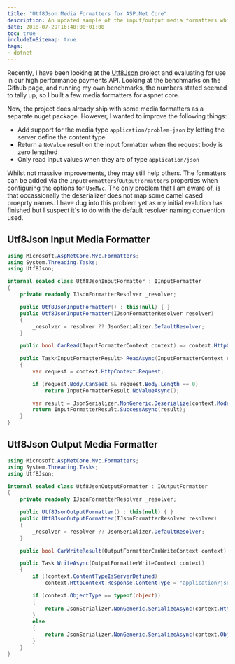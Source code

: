 ```yaml
---
title: "Utf8Json Media Formatters for ASP.Net Core"
description: An updated sample of the input/output media formatters which use Utf8Json as the serialisation library
date: 2018-07-29T16:40:00+01:00
toc: true
includeInSitemap: true
tags:
- dotnet
---
```


Recently, I have been looking at the [Utf8Json](https://github.com/neuecc/Utf8Json) project and evaluating for use in our high performance payments API. Looking at the benchmarks on the Github page, and running my own benchmarks, the numbers stated seemed to tally up, so I built a few media formatters for aspnet core.

<!-- more -->

Now, the project does already ship with some media formatters as a separate nuget package. However, I wanted to improve the following things:

- Add support for the media type `application/problem+json` by letting the server define the content type
- Return a `NoValue` result on the input formatter when the request body is zero lengthed
- Only read input values when they are of type `application/json`

Whilst not massive improvements, they may still help others. The formatters can be added via the `InputFormatters`/`OutputFormatters` properties when configuring the options for `UseMvc`. The only problem that I am aware of, is that occassionally the deserializer does not map some camel cased proeprty names. I have dug into this problem yet as my initial evalution has finished but I suspect it's to do with the default resolver naming convention used.

## Utf8Json Input Media Formatter

```csharp
using Microsoft.AspNetCore.Mvc.Formatters;
using System.Threading.Tasks;
using Utf8Json;

internal sealed class Utf8JsonInputFormatter : IInputFormatter
{
    private readonly IJsonFormatterResolver _resolver;

    public Utf8JsonInputFormatter() : this(null) { }
    public Utf8JsonInputFormatter(IJsonFormatterResolver resolver)
    {
        _resolver = resolver ?? JsonSerializer.DefaultResolver;
    }

    public bool CanRead(InputFormatterContext context) => context.HttpContext.Request.ContentType.StartsWith("application/json");

    public Task<InputFormatterResult> ReadAsync(InputFormatterContext context)
    {
        var request = context.HttpContext.Request;

        if (request.Body.CanSeek && request.Body.Length == 0)
            return InputFormatterResult.NoValueAsync();

        var result = JsonSerializer.NonGeneric.Deserialize(context.ModelType, request.Body, _resolver);
        return InputFormatterResult.SuccessAsync(result);
    }
}
```

## Utf8Json Output Media Formatter

```csharp
using Microsoft.AspNetCore.Mvc.Formatters;
using System.Threading.Tasks;
using Utf8Json;

internal sealed class Utf8JsonOutputFormatter : IOutputFormatter
{
    private readonly IJsonFormatterResolver _resolver;

    public Utf8JsonOutputFormatter() : this(null) { }
    public Utf8JsonOutputFormatter(IJsonFormatterResolver resolver)
    {
        _resolver = resolver ?? JsonSerializer.DefaultResolver;
    }

    public bool CanWriteResult(OutputFormatterCanWriteContext context) => true;

    public Task WriteAsync(OutputFormatterWriteContext context)
    {
        if (!context.ContentTypeIsServerDefined)
            context.HttpContext.Response.ContentType = "application/json";

        if (context.ObjectType == typeof(object))
        {
            return JsonSerializer.NonGeneric.SerializeAsync(context.HttpContext.Response.Body, context.Object, _resolver);
        }
        else
        {
            return JsonSerializer.NonGeneric.SerializeAsync(context.ObjectType, context.HttpContext.Response.Body, context.Object, _resolver);
        }
    }
}
```
